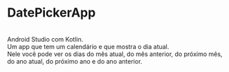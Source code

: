 # DatePickerApp
<BR>Android Studio com Kotlin.
<BR>Um app que tem um calendário e que mostra o dia atual.
<BR>Nele você pode ver os dias do mês atual, do mês anterior, do próximo mês, do ano atual, do próximo ano e do ano anterior.
